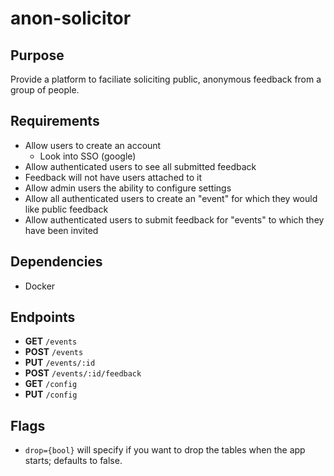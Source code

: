 # anon-solicitor

## Purpose
Provide a platform to faciliate soliciting public, anonymous feedback from a group of people.

## Requirements
- Allow users to create an account
    - Look into SSO (google)
- Allow authenticated users to see all submitted feedback
- Feedback will not have users attached to it
- Allow admin users the ability to configure settings
- Allow all authenticated users to create an "event" for which they would like public feedback
- Allow authenticated users to submit feedback for "events" to which they have been invited

## Dependencies
- Docker

## Endpoints
- **GET** `/events`
- **POST** `/events`
- **PUT** `/events/:id`
- **POST** `/events/:id/feedback`
- **GET** `/config`
- **PUT** `/config`

## Flags
- `drop={bool}` will specify if you want to drop the tables when the app starts; defaults to false.